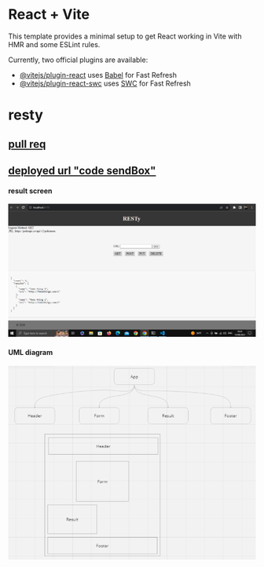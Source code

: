# React + Vite

This template provides a minimal setup to get React working in Vite with HMR and some ESLint rules.

Currently, two official plugins are available:

- [@vitejs/plugin-react](https://github.com/vitejs/vite-plugin-react/blob/main/packages/plugin-react/README.md) uses [Babel](https://babeljs.io/) for Fast Refresh
- [@vitejs/plugin-react-swc](https://github.com/vitejs/vite-plugin-react-swc) uses [SWC](https://swc.rs/) for Fast Refresh


# resty


## [pull req](https://github.com/Mohammad-Aljamal/resty/pull/5) 


## [deployed url "code sendBox" ](https://sw2t37-5173.csb.app/)

#### result screen
![](./assets/resty.png)


#### UML diagram 
![](./assets//uml26.png)